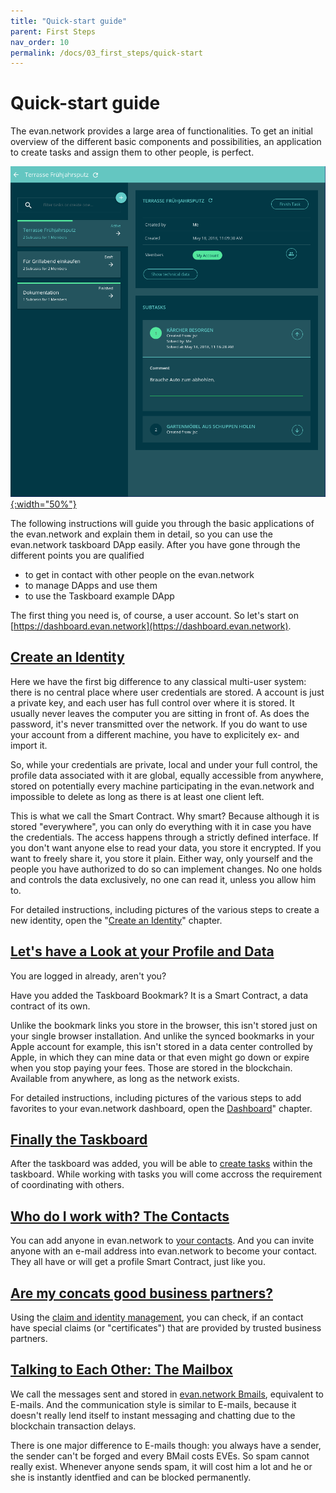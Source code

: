 ```yaml
---
title: "Quick-start guide"
parent: First Steps
nav_order: 10
permalink: /docs/03_first_steps/quick-start
---
```


# Quick-start guide

The evan.network provides a large area of functionalities. To get an initial overview of the
different basic components and possibilities, an application to create tasks and assign them to
other people, is perfect.

[![Taskboard](/public/tutorial/taskboard_example.png){:width="50%"}](/public/tutorial/taskboard_example.png)

The following instructions will guide you through the basic applications of the evan.network and
explain them in detail, so you can use the evan.network taskboard DApp easily. After you have gone
through the different points you are qualified

- to get in contact with other people on the evan.network
- to manage DApps and use them
- to use the Taskboard example DApp

The first thing you need is, of course, a user account. So let's start on
[https://dashboard.evan.network](https://dashboard.evan.network).

## [Create an Identity](/tutorial/create-identity)

Here we have the first big difference to any classical multi-user system: there is no central place
where user credentials are stored. A account is just a private key, and each user has full control
over where it is stored. It usually never leaves the computer you are sitting in front of. As does
the password, it's never transmitted over the network. If you do want to use your account from a
different machine, you have to explicitely ex- and import it.

So, while your credentials are private, local and under your full control, the profile data
associated with it are global, equally accessible from anywhere, stored on potentially every machine
participating in the evan.network and impossible to delete as long as there is at least one client
left.

This is what we call the Smart Contract. Why smart? Because although it is stored "everywhere", you
can only do everything with it in case you have the credentials. The access happens through a
strictly defined interface. If you don't want anyone else to read your data, you store it encrypted.
If you want to freely share it, you store it plain. Either way, only yourself and the people you
have authorized to do so can implement changes. No one holds and controls the data exclusively, no
one can read it, unless you allow him to.

For detailed instructions, including pictures of the various steps to create a new identity, open
the "[Create an Identity](/tutorial/create-identity)" chapter.

## [Let's have a Look at your Profile and Data](/tutorial/dashboard)

You are logged in already, aren't you?

Have you added the Taskboard Bookmark? It is a Smart Contract, a data contract of its own.

Unlike the bookmark links you store in the browser, this isn't stored just on your single browser
installation. And unlike the synced bookmarks in your Apple account for example, this isn't stored
in a data center controlled by Apple, in which they can mine data or that even might go down or
expire when you stop paying your fees. Those are stored in the blockchain. Available from anywhere,
as long as the network exists.

For detailed instructions, including pictures of the various steps to add favorites to your
evan.network dashboard, open the [Dashboard](/tutorial/dashboard)" chapter.

## [Finally the Taskboard](/tutorial/taskboard)

After the taskboard was added, you will be able to [create tasks](/tutorial/taskboard) within the taskboard. While working with tasks you will come accross the requirement of coordinating with others.

## [Who do I work with? The Contacts](/tutorial/contacts)

You can add anyone in evan.network to [your contacts](/tutorial/contacts). And you can invite anyone
with an e-mail address into evan.network to become your contact. They all have or will get a profile
Smart Contract, just like you.

## [Are my concats good business partners?](/tutorial/claims)

Using the [claim and identity management](/tutorial/claims), you can check, if an contact have special claims (or "certificates") that are provided by trusted business partners.


## [Talking to Each Other: The Mailbox](/tutorial/mailbox)

We call the messages sent and stored in [evan.network Bmails](/tutorial/mailbox), equivalent to
E-mails. And the communication style is similar to E-mails, because it doesn't really lend itself to
instant messaging and chatting due to the blockchain transaction delays.

There is one major difference to E-mails though: you always have a sender, the sender can't be
forged and every BMail costs EVEs. So spam cannot really exist. Whenever anyone sends spam, it will
cost him a lot and he or she is instantly identfied and can be blocked permanently.


